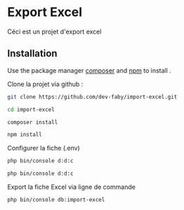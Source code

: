 # Export Excel

Céci est un projet d'export excel

## Installation

Use the package manager [composer](https://getcomposer.org/) and [npm](https://nodejs.org/fr) to install .

Clone la projet via github :
```bash
git clone https://github.com/dev-faby/import-excel.git
```
```bash
cd import-excel
```

```bash
composer install
```
```bash
npm install 
```
Configurer la fiche (.env)
```bash
php bin/console d:d:c
```
```bash
php bin/console d:d:c
```
Export la fiche Excel via ligne de commande
```bash
php bin/console db:import-excel
```